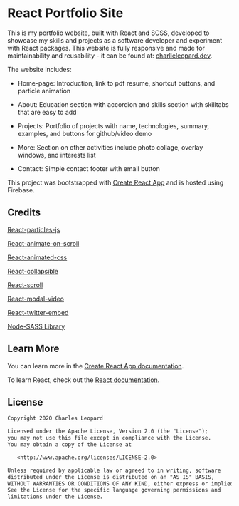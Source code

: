 # React Portfolio Site

This is my portfolio website, built with React and SCSS, developed to showcase my skills and projects as a software developer and experiment with React packages. This website is fully responsive and made for maintainability and reusability - it can be found at: [charlieleopard.dev](https://charlieleopard.dev/).

The website includes:

- Home-page: Introduction, link to pdf resume, shortcut buttons, and particle animation

- About: Education section with accordion and skills section with skilltabs that are easy to add

- Projects: Portfolio of projects with name, technologies, summary, examples, and buttons for github/video demo

- More: Section on other activities include photo collage, overlay windows, and interests list

- Contact: Simple contact footer with email button

This project was bootstrapped with [Create React App](https://github.com/facebook/create-react-app) and is hosted using Firebase.

## Credits

[React-particles-js](https://www.npmjs.com/package/react-particles-js)

[React-animate-on-scroll](https://www.npmjs.com/package/react-animate-on-scroll)

[React-animated-css](https://www.npmjs.com/package/react-animated-css)

[React-collapsible](https://www.npmjs.com/package/react-collapsible)

[React-scroll](https://www.npmjs.com/package/react-scroll)

[React-modal-video](https://www.npmjs.com/package/react-modal-video)

[React-twitter-embed](https://www.npmjs.com/package/react-twitter-embed)

[Node-SASS Library](https://www.npmjs.com/package/node-sass)

## Learn More

You can learn more in the [Create React App documentation](https://facebook.github.io/create-react-app/docs/getting-started).

To learn React, check out the [React documentation](https://reactjs.org/).

## License

```txt
Copyright 2020 Charles Leopard

Licensed under the Apache License, Version 2.0 (the "License");
you may not use this file except in compliance with the License.
You may obtain a copy of the License at

   <http://www.apache.org/licenses/LICENSE-2.0>

Unless required by applicable law or agreed to in writing, software
distributed under the License is distributed on an "AS IS" BASIS,
WITHOUT WARRANTIES OR CONDITIONS OF ANY KIND, either express or implied.
See the License for the specific language governing permissions and
limitations under the License.
```
